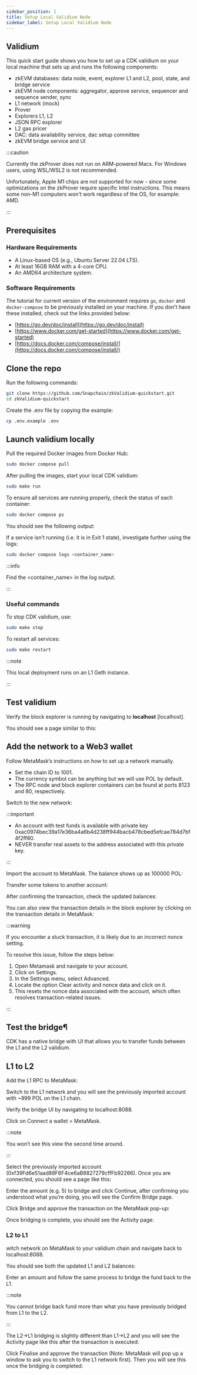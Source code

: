 ```yaml
---
sidebar_position: 1
title: Setup Local Validium Node
sidebar_label: Setup Local Validium Node
---
```


## Validium

This quick start guide shows you how to set up a CDK validium on your local machine that sets up and runs the following components:

- zkEVM databases: data node, event, explorer L1 and L2, pool, state, and bridge service
- zkEVM node components: aggregator, approve service, sequencer and sequence sender, sync
- L1 network (mock)
- Prover
- Explorers L1, L2
- JSON RPC explorer
- L2 gas pricer
- DAC: data availability service, dac setup committee
- zkEVM bridge service and UI

:::caution

Currently the zkProver does not run on ARM-powered Macs. For Windows users, using WSL/WSL2 is not recommended.

Unfortunately, Apple M1 chips are not supported for now - since some optimizations on the zkProver require specific Intel instructions. This means some non-M1 computers won't work regardless of the OS, for example: AMD.

:::

## Prerequisites

### Hardware Requirements

- A Linux-based OS (e.g., Ubuntu Server 22.04 LTS).
- At least 16GB RAM with a 4-core CPU.
- An AMD64 architecture system.

### Software Requirements

The tutorial for current version of the environment requires `go`, `docker` and `docker-compose` to be previously installed on your machine. If you don’t have these installed, check out the links provided below:

- [https://go.dev/doc/install](https://go.dev/doc/install)
- [https://www.docker.com/get-started](https://www.docker.com/get-started)
- [https://docs.docker.com/compose/install/](https://docs.docker.com/compose/install/)


## Clone the repo

Run the following commands:

```bash
git clone https://github.com/Snapchain/zkValidium-quickstart.git
cd zkValidium-quickstart
```

Create the .env file by copying the example:
```bash
cp .env.example .env
```

## Launch validium locally

Pull the required Docker images from Docker Hub:
```bash
sudo docker compose pull
```

After pulling the images, start your local CDK validium:
```bash
sudo make run
```

To ensure all services are running properly, check the status of each container:
```bash
sudo docker compose ps
```

You should see the following output:



If a service isn’t running (i.e. it is in Exit 1 state), investigate further using the logs:
```bash
sudo docker compose logs <container_name>
```
:::info

Find the <container_name> in the log output.

:::

### Useful commands

To stop CDK validium, use:
```bash
sudo make stop
```

To restart all services:
```bash
sudo make restart
```

:::note

This local deployment runs on an L1 Geth instance.

:::

 ## Test validium

 Verify the block explorer is running by navigating to **localhost** [localhost].

You should see a page similar to this:


## Add the network to a Web3 wallet

Follow MetaMask’s instructions on how to set up a network manually.

- Set the chain ID to 1001.
- The currency symbol can be anything but we will use POL by default.
- The RPC node and block explorer containers can be found at ports 8123 and 80, respectively.

Switch to the new network:

:::important

- An account with test funds is available with private key 0xac0974bec39a17e36ba4a6b4d238ff944bacb478cbed5efcae784d7bf4f2ff80.
- NEVER transfer real assets to the address associated with this private key.

:::

Import the account to MetaMask. The balance shows up as 100000 POL:

Transfer some tokens to another account:

After confirming the transaction, check the updated balances:

You can also view the transaction details in the block explorer by clicking on the transaction details in MetaMask:

:::warning 

If you encounter a stuck transaction, it is likely due to an incorrect nonce setting.

To resolve this issue, follow the steps below:

1. Open Metamask and navigate to your account.
2. Click on Settings.
3. In the Settings menu, select Advanced.
4. Locate the option Clear activity and nonce data and click on it.
5. This resets the nonce data associated with the account, which often resolves transaction-related issues.

:::

## Test the bridge¶

CDK has a native bridge with UI that allows you to transfer funds between the L1 and the L2 validium.

## L1 to L2

Add the L1 RPC to MetaMask:

Switch to the L1 network and you will see the previously imported account with ~999 POL on the L1 chain.

Verify the bridge UI by navigating to localhost:8088.

Click on Connect a wallet > MetaMask.

:::note 

You won’t see this view the second time around.

:::

Select the previously imported account (0xf39Fd6e51aad88F6F4ce6aB8827279cffFb92266). Once you are connected, you should see a page like this:

Enter the amount (e.g. 5) to bridge and click Continue, after confirming you understood what you’re doing, you will see the Confirm Bridge page.

Click Bridge and approve the transaction on the MetaMask pop-up:

Once bridging is complete, you should see the Activity page:

### L2 to L1

witch network on MetaMask to your validium chain and navigate back to localhost:8088.

You should see both the updated L1 and L2 balances:

Enter an amount and follow the same process to bridge the fund back to the L1.

:::note 

You cannot bridge back fund more than what you have previously bridged from L1 to the L2.

:::

The L2->L1 bridging is slightly different than L1->L2 and you will see the Activity page like this after the transaction is executed:

Click Finalise and approve the transaction (Note: MetaMask will pop up a window to ask you to switch to the L1 network first). Then you will see this once the bridging is completed:
